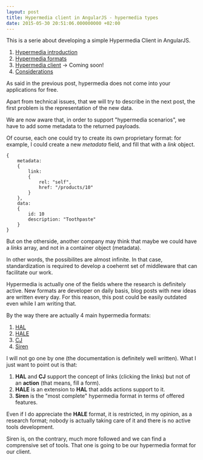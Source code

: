 ```yaml
---
layout: post
title: Hypermedia client in AngularJS - hypermedia types
date: 2015-05-30 20:51:06.000000000 +02:00
---
```

This is a serie about developing a simple Hypermedia Client in AngularJS.

1. [Hypermedia introduction](/2015/05/30/hypermedia-client-in-angularjs.html)
2. [Hypermedia formats](/2015/05/30/hypermedia-client-in-angularjs-hypermedia-types.html)
3. [Hypermedia client]() -> Coming soon!
4. [Considerations](/2015/06/28/hypermedia-client-considerations.html)

As said in the previous post, hypermedia does not come into your applications for free.

Apart from technical issues, that we will try to describe in the next post, the first problem is the representation of the new data.

We are now aware that, in order to support "hypermedia scenarios", we have to add some metadata to the returned payloads.

Of course, each one could try to create its own proprietary format: for example, I could create a new _metadata_ field, and fill that with a _link_ object.


    {
        metadata:
        {
            link: 
            {
                rel: "self",
                href: "/products/10"
            }
        },
        data:
        {
            id: 10
            description: "Toothpaste"
        }
    }


But on the otherside, another company may think that maybe we could have a _links_ array, and not in a container object (metadata).

In other words, the possibilites are almost infinite. In that case, standardization is required to develop a coehernt set of middleware that can facilitate our work.

Hypermedia is actually one of the fields where the research is definitely active. New formats are developer on daily basis, blog posts with new ideas are written every day. For this reason, this post could be easily outdated even while I am writing that.

By the way there are actually 4 main hypermedia formats:

1. [HAL](http://stateless.co/hal_specification.html)
2. [HALE](https://github.com/mdsol/hale)
3. [CJ](http://amundsen.com/media-types/collection/)
4. [Siren](https://github.com/kevinswiber/siren)

I will not go one by one (the documentation is definitely well written). What I just want to point out is that:

1. **HAL** and **CJ** support the concept of links (clicking the links) but not of an **action** (that means, fill a form).
2. **HALE** is an extension to **HAL** that adds actions support to it.
3. **Siren** is the "most complete" hypermedia format in terms of offered features.

Even if I do appreciate the **HALE** format, it is restricted, in my opinion, as a research format; nobody is actually taking care of it and there is no active tools development.

Siren is, on the contrary, much more followed and we can find a comprensive set of tools. That one is going to be our hypermedia format for our client.

